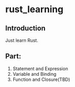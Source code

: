 # rust_learning
## Introduction
Just learn Rust.



## Part:
1. Statement and Expression
2. Variable and Binding 
3. Function and Closure(TBD)